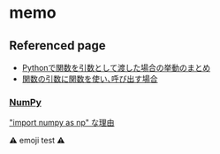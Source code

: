 # memo

## Referenced page
- [Pythonで関数を引数として渡した場合の挙動のまとめ](https://qiita.com/smdask/items/2dfc40a7a60f65dcdb6c)
- [関数の引数に関数を使い､呼び出す場合](https://teratail.com/questions/201538)

### [NumPy](https://github.com/numpy/numpy)
["import numpy as np" な理由](https://numpy.org/doc/stable/user/absolute_beginners.html#how-to-import-numpy)

:warning: emoji test :warning:
